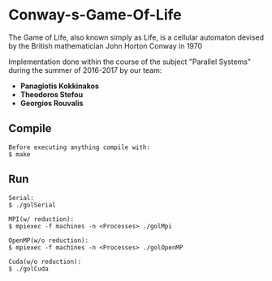 # Conway-s-Game-Of-Life

The Game of Life, also known simply as Life, is a cellular automaton devised by the British mathematician John Horton Conway in 1970

Implementation done within the course of the subject "Parallel Systems" during the summer of 2016-2017 by our team:

* **Panagiotis Kokkinakos** <br>
* **Theodoros Stefou** <br>
* **Georgios Rouvalis** <br>

## Compile

	Before executing anything compile with:
	$ make	
		
## Run
	
	Serial: 
	$ ./golSerial
	
	MPI(w/ reduction): 
	$ mpiexec -f machines -n <Processes> ./golMpi
	
	OpenMP(w/o reduction): 
	$ mpiexec -f machines -n <Processes> ./golOpenMP
	
	Cuda(w/o reduction): 
	$ ./golCuda
